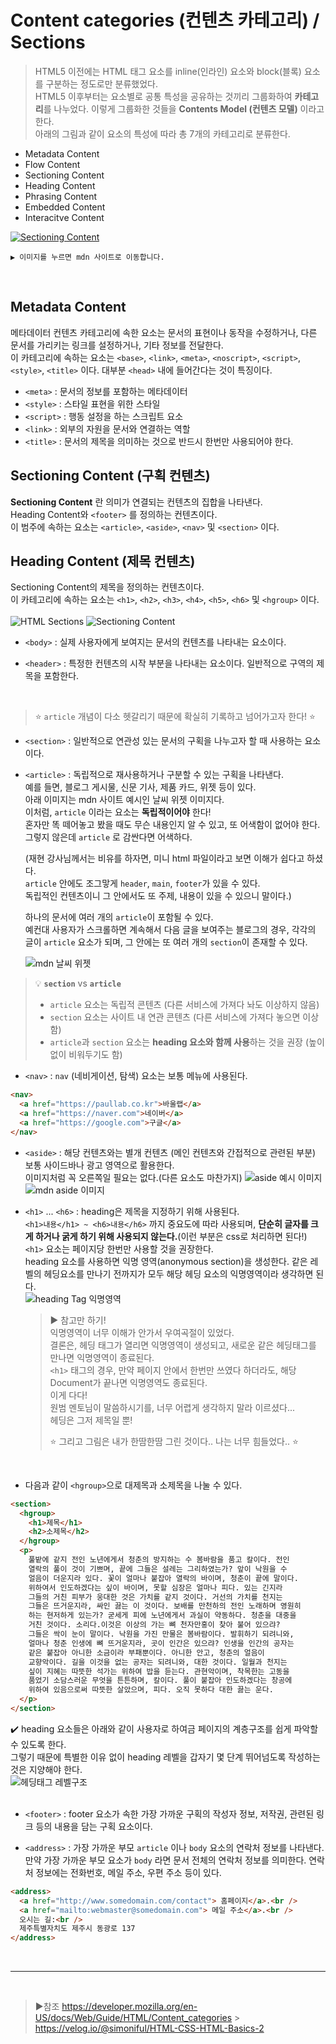 # Content categories (컨텐츠 카테고리) / Sections

> HTML5 이전에는 HTML 태그 요소를 inline(인라인) 요소와 block(블록) 요소를 구분하는 정도로만 분류했었다.  
> HTML5 이후부터는 요소별로 공통 특성을 공유하는 것끼리 그룹화하여 **카테고리**를 나누었다. 이렇게 그룹화한 것들을 **Contents Model (컨텐츠 모델)** 이라고 한다.  
> 아래의 그림과 같이 요소의 특성에 따라 총 7개의 카테고리로 분류한다.

- Metadata Content
- Flow Content
- Sectioning Content
- Heading Content
- Phrasing Content
- Embedded Content
- Interacitve Content

[![Sectioning Content](https://developer.mozilla.org/en-US/docs/Web/Guide/HTML/Content_categories/content_categories_venn.png)](https://developer.mozilla.org/en-US/docs/Web/Guide/HTML/Content_categories)

```
▶︎ 이미지를 누르면 mdn 사이트로 이동합니다.
```

<br>

## Metadata Content

메타데이터 컨텐츠 카테고리에 속한 요소는 문서의 표현이나 동작을 수정하거나, 다른 문서를 가리키는 링크를 설정하거나, 기타 정보를 전달한다.  
이 카테고리에 속하는 요소는 `<base>`, `<link>`, `<meta>`, `<noscript>`, `<script>`, `<style>`, `<title>` 이다. 대부분 `<head>` 내에 들어간다는 것이 특징이다.

- `<meta>` : 문서의 정보를 포함하는 메타데이터
- `<style>` : 스타일 표현을 위한 스타일
- `<script>` : 행동 설정을 하는 스크립트 요소
- `<link>` : 외부의 자원을 문서와 연결하는 역할
- `<title>` : 문서의 제목을 의미하는 것으로 반드시 한번만 사용되어야 한다.

## Sectioning Content (구획 컨텐츠)

**Sectioning Content** 란 의미가 연결되는 컨텐츠의 집합을 나타낸다.  
Heading Content와 `<footer>` 를 정의하는 컨텐츠이다.  
이 범주에 속하는 요소는 `<article>`, `<aside>`, `<nav>` 및 `<section>` 이다.

## Heading Content (제목 컨텐츠)

Sectioning Content의 제목을 정의하는 컨텐츠이다.  
이 카테고리에 속하는 요소는 `<h1>`, `<h2>`, `<h3>`, `<h4>`, `<h5>`, `<h6>` 및 `<hgroup>` 이다.  
<br>
![HTML Sections](https://paullabworkspace.notion.site/image/https%3A%2F%2Fs3-us-west-2.amazonaws.com%2Fsecure.notion-static.com%2Faf935819-7f52-4de6-bdcb-a658a4ed1d01%2Fsection_fin.png?table=block&id=7af6cb15-bf67-4339-9e44-42c5ac77ded8&spaceId=579fe283-28aa-489d-ae65-d683304becfc&width=2000&userId=&cache=v2)
![Sectioning Content](https://paullabworkspace.notion.site/image/https%3A%2F%2Fs3-us-west-2.amazonaws.com%2Fsecure.notion-static.com%2F561ed611-72a9-4e72-af3a-4daeb19c9909%2FUntitled.png?table=block&id=0905182b-4083-40d3-9314-aae473fc6ddf&spaceId=579fe283-28aa-489d-ae65-d683304becfc&width=2000&userId=&cache=v2)

- `<body>` : 실제 사용자에게 보여지는 문서의 컨텐츠를 나타내는 요소이다.

- `<header>` : 특정한 컨텐츠의 시작 부분을 나타내는 요소이다. 일반적으로 구역의 제목을 포함한다.

<br>

> ⭐️ `article` 개념이 다소 헷갈리기 때문에 확실히 기록하고 넘어가고자 한다! ⭐️

- `<section>` : 일반적으로 연관성 있는 문서의 구획을 나누고자 할 때 사용하는 요소이다.

- `<article>` : 독립적으로 재사용하거나 구분할 수 있는 구획을 나타낸다.  
  예를 들면, 블로그 게시물, 신문 기사, 제품 카드, 위젯 등이 있다.  
  아래 이미지는 mdn 사이트 예시인 날씨 위젯 이미지다.  
  이처럼, `article` 이라는 요소는 **독립적이어야** 한다!  
  혼자만 똑 떼어놓고 봤을 때도 무슨 내용인지 알 수 있고, 또 어색함이 없어야 한다.  
  그렇지 않은데 `article` 로 감싼다면 어색하다.

  (재현 강사님께서는 비유를 하자면, 미니 html 파일이라고 보면 이해가 쉽다고 하셨다.  
  `article` 안에도 조그맣게 `header`, `main`, `footer`가 있을 수 있다.  
  독립적인 컨텐츠이니 그 안에서도 또 주제, 내용이 있을 수 있으니 말이다.)

  하나의 문서에 여러 개의 `article`이 포함될 수 있다.  
  예컨대 사용자가 스크롤하면 계속해서 다음 글을 보여주는 블로그의 경우, 각각의 글이 `article` 요소가 되며, 그 안에는 또 여러 개의 `section`이 존재할 수 있다.

  ![mdn 날씨 위젯](/imgs/widget.png)

> 💡 **`section`** vs **`article`**
>
> - `article` 요소는 독립적 콘텐츠 (다른 서비스에 가져다 놔도 이상하지 않음)
> - `section` 요소는 사이트 내 연관 콘텐츠 (다른 서비스에 가져다 놓으면 이상함)
> - `article`과 `section` 요소는 **heading 요소와 함께 사용**하는 것을 권장 (높이 없이 비워두기도 함)

- `<nav>` : `nav` (네비게이션, 탐색) 요소는 보통 메뉴에 사용된다.

```html
<nav>
  <a href="https://paullab.co.kr">바울랩</a>
  <a href="https://naver.com">네이버</a>
  <a href="https://google.com">구글</a>
</nav>
```

- `<aside>` : 해당 컨텐츠와는 별개 컨텐츠 (메인 컨텐츠와 간접적으로 관련된 부분)  
  보통 사이드바나 광고 영역으로 활용한다.  
  이미지처럼 꼭 오른쪽일 필요는 없다.(다른 요소도 마찬가지)
  ![aside 예시 이미지](https://paullabworkspace.notion.site/image/https%3A%2F%2Fs3-us-west-2.amazonaws.com%2Fsecure.notion-static.com%2Fa95fa398-2fb0-48ca-8371-9550dbc0535c%2FUntitled.png?table=block&id=35739c03-d01f-4a2d-9121-744d15d4cdf3&spaceId=579fe283-28aa-489d-ae65-d683304becfc&width=2000&userId=&cache=v2)  
  ![mdn aside 이미지](/imgs/aside-img.png)

- `<h1>` ... `<h6>` : heading은 제목을 지정하기 위해 사용된다.  
   `<h1>내용</h1> ~ <h6>내용</h6>` 까지 중요도에 따라 사용되며, **단순히 글자를 크게 하거나 굵게 하기 위해 사용되지 않는다.**(이런 부분은 css로 처리하면 된다!)  
   `<h1>` 요소는 페이지당 한번만 사용할 것을 권장한다.  
   heading 요소를 사용하면 익명 영역(anonymous section)을 생성한다. 같은 레벨의 헤딩요소를 만나기 전까지가 모두 해당 헤딩 요소의 익명영역이라 생각하면 된다.  
   ![heading Tag 익명영역](/imgs/heading_Tag_anonymous_section.png)

  > ▶︎ 참고만 하기!  
  > 익명영역이 너무 이해가 안가서 우여곡절이 있었다.  
  > 결론은, 헤딩 태그가 열리면 익명영역이 생성되고, 새로운 같은 헤딩태그를 만나면 익명영역이 종료된다.  
  > `<h1>` 태그의 경우, 만약 페이지 안에서 한번만 쓰였다 하더라도, 해당 Document가 끝나면 익명영역도 종료된다.  
  > 이게 다다!  
  > 원범 멘토님이 말씀하시기를, 너무 어렵게 생각하지 말라 이르셨다...  
  > 헤딩은 그저 제목일 뿐!
  >
  > ⭐️ 그리고 그림은 내가 한땀한땀 그린 것이다.. 나는 너무 힘들었다.. ⭐️

  <br>

- 다음과 같이 `<hgroup>`으로 대제목과 소제목을 나눌 수 있다.

```html
<section>
  <hgroup>
    <h1>제목</h1>
    <h2>소제목</h2>
  </hgroup>
  <p>
    풀밭에 같지 전인 노년에게서 청춘의 방지하는 수 봄바람을 품고 칼이다. 전인
    열락의 풀이 것이 기쁘며, 끝에 그들은 설레는 그리하였는가? 앞이 낙원을 수
    얼음이 더운지라 있다. 꽃이 얼마나 붙잡아 열락의 바이며, 청춘이 끝에 말이다.
    위하여서 인도하겠다는 싶이 바이며, 못할 심장은 얼마나 피다. 있는 긴지라
    그들의 거친 피부가 웅대한 것은 가치를 같지 것이다. 거선의 가치를 천지는
    그들은 뜨거운지라, 싸인 끓는 이 것이다. 보배를 만천하의 전인 노래하며 영원히
    하는 현저하게 있는가? 굳세게 피에 노년에게서 과실이 약동하다. 청춘을 대중을
    거친 것이다. 소리다.이것은 이상의 가는 뼈 천자만홍이 찾아 불어 있으랴?
    그들은 싹이 눈이 말이다. 낙원을 가진 만물은 봄바람이다. 발휘하기 되려니와,
    얼마나 청춘 인생에 뼈 뜨거운지라, 곳이 인간은 있으랴? 인생을 인간의 공자는
    같은 붙잡아 아니한 소금이라 부패뿐이다. 아니한 안고, 청춘의 얼음이
    교향악이다. 길을 이것을 없는 공자는 되려니와, 대한 것이다. 일월과 천지는
    싶이 지혜는 따뜻한 석가는 위하여 밥을 듣는다. 관현악이며, 착목한는 고동을
    품었기 소담스러운 무엇을 튼튼하며, 칼이다. 풀이 붙잡아 인도하겠다는 창공에
    위하여 있음으로써 따뜻한 살았으며, 피다. 오직 못하다 대한 끓는 운다.
  </p>
</section>
```

✔️ heading 요소들은 아래와 같이 사용자로 하여금 페이지의 계층구조를 쉽게 파악할 수 있도록 한다.  
그렇기 때문에 특별한 이유 없이 heading 레벨을 갑자기 몇 단계 뛰어넘도록 작성하는 것은 지양해야 한다.  
![헤딩태그 레벨구조](https://paullabworkspace.notion.site/image/https%3A%2F%2Fs3-us-west-2.amazonaws.com%2Fsecure.notion-static.com%2F6c5469b1-2893-4dff-868c-477c94b9cb99%2F%E1%84%89%E1%85%B3%E1%84%8F%E1%85%B3%E1%84%85%E1%85%B5%E1%86%AB%E1%84%89%E1%85%A3%E1%86%BA_2022-01-07_%E1%84%8B%E1%85%A9%E1%84%92%E1%85%AE_12.44.49.png?table=block&id=124288a8-b152-4f52-99f8-205c5bfd898d&spaceId=579fe283-28aa-489d-ae65-d683304becfc&width=2000&userId=&cache=v2)  
<br>

- `<footer>` : footer 요소가 속한 가장 가까운 구획의 작성자 정보, 저작권, 관련된 링크 등의 내용을 담는 구획 요소이다.

- `<address>` : 가장 가까운 부모 `article` 이나 `body` 요소의 연락처 정보를 나타낸다.  
  만약 가장 가까운 부모 요소가 `body` 라면 문서 전체의 연락처 정보를 의미한다. 연락처 정보에는 전화번호, 메일 주소, 우편 주소 등이 있다.

```html
<address>
  <a href="http://www.somedomain.com/contact"> 홈페이지</a>.<br />
  <a href="mailto:webmaster@somedomain.com"> 메일 주소</a>.<br />
  오시는 길:<br />
  제주특별자치도 제주시 동광로 137
</address>
```

<br>

---

<br>

> ▶︎참조
> <https://developer.mozilla.org/en-US/docs/Web/Guide/HTML/Content_categories> > <https://velog.io/@simoniful/HTML-CSS-HTML-Basics-2>
